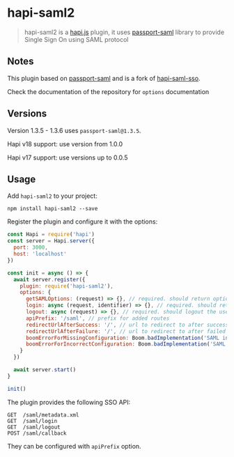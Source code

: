 # hapi-saml2

> hapi-saml2 is a [hapi.js](https://hapijs.com/) plugin, it uses [passport-saml](https://github.com/bergie/passport-saml) library to provide Single Sign On using SAML protocol


## Notes

This plugin based on [passport-saml](https://github.com/bergie/passport-saml) and is a fork of [hapi-saml-sso](https://www.npmjs.com/package/hapi-saml-sso).

Check the documentation of the repository for `options` documentation

## Versions

Version 1.3.5 - 1.3.6 uses `passport-saml@1.3.5`.

Hapi v18 support: use version from 1.0.0

Hapi v17 support: use versions up to 0.0.5


## Usage

Add `hapi-saml2` to your project:

```
npm install hapi-saml2 --save
```

Register the plugin and configure it with the options:

```javascript
const Hapi = require('hapi')
const server = Hapi.server({
  port: 3000,
  host: 'localhost'
})

const init = async () => {
  await server.register({
    plugin: require('hapi-saml2'),
    options: {
      getSAMLOptions: (request) => {}, // required. should return options for `passport-saml`
      login: async (request, identifier) => {}, // required. should return true if user is authenticated and authenticate user based on identifier (Profile.nameID is used)
      logout: async (request) => {}, // required. should logout the user on the app
      apiPrefix: '/saml', // prefix for added routes
      redirectUrlAfterSuccess: '/', // url to redirect to after successful login
      redirectUrlAfterFailure: '/', // url to redirect to after failed login
      boomErrorForMissingConfiguration: Boom.badImplementation('SAML instance is not configured'), // Boom error to throw on missing configuration error
      boomErrorForIncorrectConfiguration: Boom.badImplementation('SAML configuration is incorrect') // Boom error to throw on incorrect configuration error
    }
  })

  await server.start()
}

init()
```

The plugin provides the following SSO API:
```
GET  /saml/metadata.xml
GET  /saml/login
GET  /saml/logout
POST /saml/callback
```

They can be configured with `apiPrefix` option.
